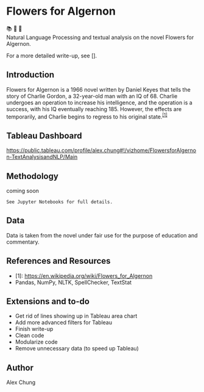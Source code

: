 # Flowers for Algernon

:books: :cherry_blossom: :mouse2:  
Natural Language Processing and textual analysis on the novel Flowers for Algernon.

For a more detailed write-up, see [].

## Introduction

Flowers for Algernon  is a 1966 novel written by Daniel Keyes that tells the story of Charlie Gordon, a 32-year-old man with an IQ of 68.  Charlie undergoes an operation to increase his intelligence, and the operation is a success, with his IQ eventually reaching 185.  However, the effects are temporarily, and Charlie begins to regress to his original state.<sup>[[1]](#myfootnote1)</sup>

## Tableau Dashboard
https://public.tableau.com/profile/alex.chung#!/vizhome/FlowersforAlgernon-TextAnalysisandNLP/Main

## Methodology
coming soon

`See Jupyter Notebooks for full details.`

## Data

Data is taken from the novel under fair use for the purpose of education and commentary.


## References and Resources

 * <a name="myfootnote1">[1]</a>: https://en.wikipedia.org/wiki/Flowers_for_Algernon
 * Pandas, NumPy, NLTK, SpellChecker, TextStat

## Extensions and to-do
 * Get rid of lines showing up in Tableau area chart
 * Add more advanced filters for Tableau
 * Finish write-up
 * Clean code
 * Modularize code
 * Remove unnecessary data (to speed up Tableau)

## Author
Alex Chung
